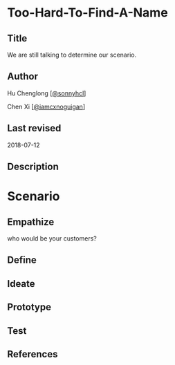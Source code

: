 # Too-Hard-To-Find-A-Name

## Title

We are still talking to determine our scenario.

## Author

Hu Chenglong [[@sonnyhcl](github.com/sonnyhcl)]

Chen Xi [[@iamcxnoguigan](github.com/iamcxnoguigan)]

## Last revised

2018-07-12

## Description

# Scenario

## Empathize

who would be your customers?

## Define

## Ideate

## Prototype

## Test

## References

